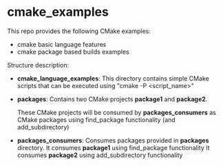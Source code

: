 # cmake_examples
This repo provides the following CMake examples:
- cmake basic language features
- cmake package based builds examples

Structure description:

- **cmake_language_examples**:
    This directory contains simple CMake scripts that can be executed using "cmake -P <script_name>"

- **packages**: 
    Contains two CMake projects **package1** and **package2**.
    
    These CMake projects will be consumed by **packages_consumers** as CMake packages using find_package functionality (and add_subdirectory)

- **packages_consumers**:
    Consumes packages provided in **packages** directory.
    It consumes **package1** using find_package functionality
    It consumes **package2** using add_subdirectory functionality
